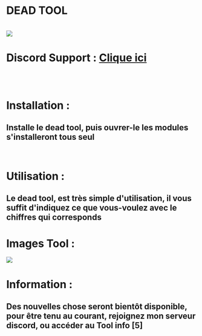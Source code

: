 # DEAD TOOL
<br>
<img src="https://cdn.discordapp.com/attachments/858053024948944907/860581245602496522/Hackor.gif">
<br>
<h1>Discord Support : <a href="https://discord.gg/gFkwb4F673">Clique ici</a></h1><br><br>
<h1>Installation : </h1>
<h2>Installe le dead tool, puis ouvrer-le les modules s'installeront tous seul</h2><br>
<h1>Utilisation : </h1>
<h2>Le dead tool, est très simple d'utilisation, il vous suffit d'indiquez ce que vous-voulez avec le chiffres qui corresponds</h2>
<h1>Images Tool : </h1>
<img src="https://cdn.discordapp.com/attachments/858053024948944907/860580626247712778/unknown.png"><br>
<h1>Information : </h1>
<h2>Des nouvelles chose seront bientôt disponible, pour être tenu au courant, rejoignez mon serveur discord, ou accéder au Tool info [5]</h2>
